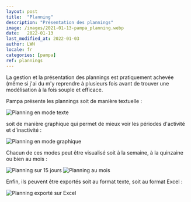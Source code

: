 ```yaml
---
layout: post
title:  "Planning"
description: "Présentation des plannings"
image: /images/2021-01-13-pampa_planning.webp
date:   2022-01-13
last_modified_at: 2022-01-03
author: LWH
locale: fr
categories: [pampa]
ref: plannings 
---
```

La gestion et la présentation des plannings est pratiquement achevée (même si j'ai du m'y reprendre à plusieurs fois avant de trouver une modélisation à la fois souple et efficace.

Pampa présente les plannings soit de manière textuelle :

<img class="d-block w-100" src="{{ '/images/2021-01-13-planning_text.webpg' | relative_url }}" alt="Planning en mode texte">

soit de manière graphique qui permet de mieux voir les périodes d'activité et d'inactivité :

<img class="d-block w-100" src="{{ '/images/2021-01-13-planning_graph.webp' | relative_url }}" alt="Planning en mode graphique">

Chacun de ces modes peut être visualisé soit à la semaine, à la quinzaine ou bien au mois :

<img class="d-block w-100" src="{{ '/images/2021-01-13-planning_text15.webp' | relative_url }}" alt="Planning sur 15 jours">


<img class="d-block w-100" src="{{ '/images/2021-01-13-planning_graphmonth.webp' | relative_url }}" alt="Planning au mois">

Enfin, ils peuvent être exportés soit au format texte, soit au format Excel :

<img class="d-block w-100" src="{{ '/images/2021-01-13-planning_xls.webp' | relative_url }}" alt="Planning exporté sur Excel">

